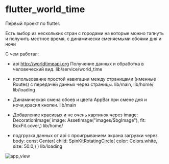# flutter_world_time

Первый проект по flutter.

Есть выбор из нескольких стран с городами на которые можно тапнуть и получить местное время, с динамически сменяемыми обоями дня и ночи

С чем работал:

- api http://worldtimeapi.org
Получение данных и обработка в человеческий вид.
lib/service/world_time

- использование простой навигации между страницами (именные Routes)
с передачей данных через страницы.
lib/main, lib/home/ lib/loading

- Динамическая смена обоев и цвета AppBar при смене дня и ночи,красил кнопки.
lib/main

- Добавление красивых и не очень картинок через
   image: DecorationImage(
            image: AssetImage("images/$bgImage"),
            fit: BoxFit.cover,)
lib/home/

- подгрузка данных от api с проигрыванием экрана загрузки через
    body: const Center(
            child: SpinKitRotatingCircle(
            color: Colors.white,
            size: 50.0,)
          )
lib/loading

![app_view](https://github.com/GingerMustache/flutter_world_time/assets/103313278/1a5b3f17-8b5d-4d56-bf39-59ba81720d09)

